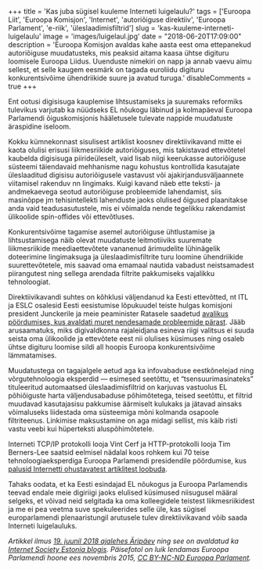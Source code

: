 +++
title = 'Kas juba sügisel kuuleme Interneti luigelaulu?'
tags = ['Euroopa Liit', 'Euroopa Komisjon', 'Internet', 'autoriõiguse direktiiv', 'Euroopa Parlament', 'e-riik', 'üleslaadimisfiltrid']
slug = 'kas-kuuleme-interneti-luigelaulu'
image = 'images/luigelaul.jpg'
date = "2018-06-20T17:09:00"
description = 'Euroopa Komisjon avaldas kahe aasta eest oma ettepanekud autoriõiguse muudatusteks, mis peaksid aitama kaasa ühtse digituru loomisele Euroopa Liidus. Uuenduste nimekiri on napp ja annab vaevu aimu sellest, et selle kaugem eesmärk on tagada euroliidu digituru konkurentsivõime ühendriikide suure ja avatud turuga.'
disableComments = true
+++

Ent ootusi digisisuga kauplemise lihtsustamiseks ja suuremaks reformiks tulevikus varjutab ka nüüdseks EL nõukogu läbinud ja kolmapäeval Euroopa Parlamendi õiguskomisjonis hääletusele tulevate nappide muudatuste äraspidine iseloom.

Kokku kümnekonnast sisulisest artiklist koosnev direktiivikavand mitte ei kaota olulisi erisusi liikmesriikide autoriõiguses, mis takistavad ettevõtetel kaubelda digisisuga piirideüleselt, vaid lisab niigi keerukasse autoriõiguse süsteemi täiendavaid mehhanisme nagu kohustus kontrollida kasutajate üleslaaditud digisisu autoriõigusele vastavust või ajakirjandusväljaannete viitamisel rakenduv nn lingimaks. Kuigi kavand näeb ette teksti- ja andmekaevega seotud autoriõiguse probleemide lahendamist, siis masinõppe jm tehisintellekti lahenduste jaoks olulised õigused plaanitakse anda vaid teadusasutustele, mis ei võimalda nende tegelikku rakendamist ülikoolide spin-offides või ettevõtluses.

Konkurentsivõime tagamise asemel autoriõiguse ühtlustamise ja lihtsustamisega näib olevat muudatuste leitmotiiviks suuremate liikmesriikide meediaettevõtete vananenud ärimudelite lühinägelik doteerimine lingimaksuga ja üleslaadimisfiltrite turu loomine ühendriikide suurettevõtetele, mis saavad oma emamaal nautida vabadust neistsamadest piirangutest ning sellega arendada filtrite pakkumiseks vajalikku tehnoloogiat.

Direktiivikavandi suhtes on kõhklusi väljendanud ka Eesti ettevõtted, nt ITL ja ESLC osalesid Eesti eesistumise lõpukuudel teiste hulgas komisjoni president Junckerile ja meie peaminister Ratasele saadetud [avalikus pöördumises, kus avaldati muret nendesamade probleemide pärast](http://copybuzz.com/wp-content/uploads/2017/11/Open-Letter-COMPET-Council-30-Nov-online.pdf). Jääb arusaamatuks, miks digivaldkonna rajaleidjana esineva riigi valitsus ei suuda seista oma ülikoolide ja ettevõtete eest nii olulises küsimuses ning osaleb ühtse digituru loomise sildi all hoopis Euroopa konkurentsivõime lämmatamises.

Muudatustega on tagajalgele aetud aga ka infovabaduse eestkõnelejad ning võrgutehnoloogia eksperdid — esimesed seetõttu, et “tsensuurimasinateks” tituleeritud automaatsed üleslaadimisfiltrid on karjuvas vastuolus EL põhiõiguste harta väljendusabaduse põhimõtetega, teised seetõttu, et filtrid muudavad kasutajasisu pakkumise äärmiselt kulukaks ja jätavad ainsaks võimaluseks liidestada oma süsteemiga mõni kolmanda osapoole filtriteenus. Linkimise maksustamine on aga midagi sellist, mis käib risti vastu veebi kui hüperteksti aluspõhimõtetele.

Interneti TCP/IP protokolli looja Vint Cerf ja HTTP-protokolli looja Tim Berners-Lee saatsid eelmisel nädalal koos rohkem kui 70 teise tehnoloogiaeksperdiga Euroopa Parlamendi presidendile pöördumise, kus [palusid Internetti ohustavatest artiklitest loobuda](https://www.eff.org/files/2018/06/13/article13letter.pdf).

Tahaks oodata, et ka Eesti esindajad EL nõukogus ja Euroopa Parlamendis teevad endale meie digiriigi jaoks elulised küsimused niisugusel määral selgeks, et võivad neid selgitada ka oma kolleegidele teistest liikmesriikidest ja me ei pea veetma suve spekuleerides selle üle, kas sügisel europarlamendi plenaaristungil arutusele tulev direktiivikavand võib saada Interneti luigelauluks.

_Artikkel ilmus [19. juunil 2018 ajalehes Äripäev](https://www.aripaev.ee/arvamused/2018/06/19/maert-poder-kas-juba-sugisel-kuuleme-interneti-luigelaulu) ning see on avaldatud ka [Internet Society Estonia blogis](https://www.isoc.ee/interneti-luigelaul/). Päisefotol on luik lendamas Euroopa Parlamendi hoone ees novembris 2015, [CC BY-NC-ND Euroopa Parlament](https://www.flickr.com/photos/european%5Fparliament/22673851974)._
